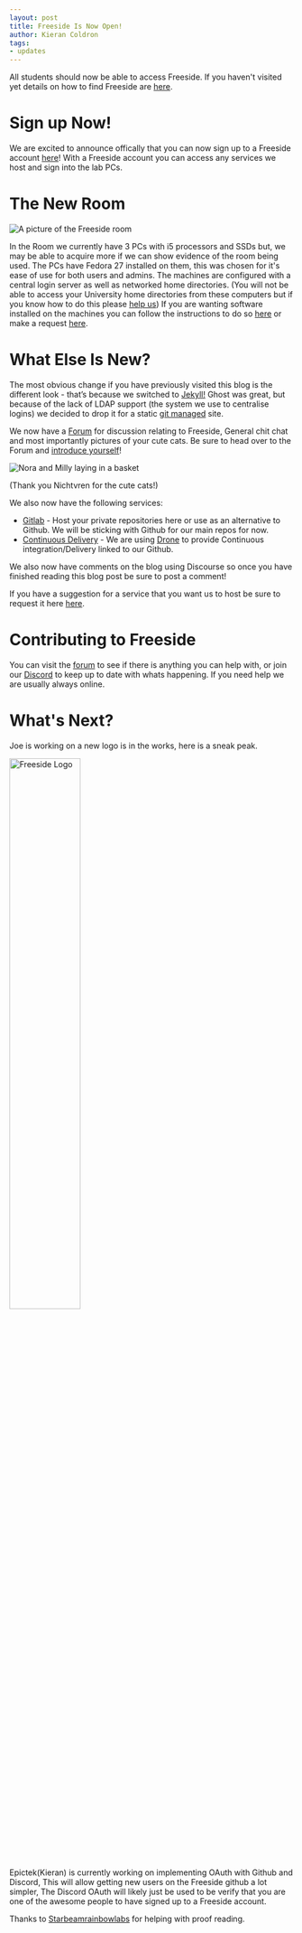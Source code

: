 ```yaml
---
layout: post
title: Freeside Is Now Open!
author: Kieran Coldron
tags:
- updates
---
```


All students should now be able to access Freeside. If you haven't visited yet details on how to find Freeside are [here](https://forums.freeside.co.uk/t/finding-the-freeside-room/50/1).

# Sign up Now!
We are excited to announce offically that you can now sign up to a Freeside account [here](https://register.freeside.co.uk/)! With a Freeside account you can access any services we host and sign into the lab PCs.

# The New Room

![A picture of the Freeside room](https://i.imgur.com/t57p8l2.jpg)

In the Room we currently have 3 PCs with i5 processors and SSDs but, we may be able to acquire more if we can show evidence of the room being used. The PCs have Fedora 27 installed on them, this was chosen for it's ease of use for both users and admins. The machines are configured with a central login server as well as networked home directories. (You will not be able to access your University home directories from these computers but if you know how to do this please [help us](https://forums.freeside.co.uk/t/g-drive-mounting-script/30))
If you are wanting software installed on the machines you can follow the instructions to do so [here](https://github.com/FreesideHull/Freeside-Fabfiles) or make a request [here](https://forums.freeside.co.uk/c/freeside/requests).

# What Else Is New?
The most obvious change if you have previously visited this blog is the different look - that’s because we switched to [Jekyll!](https://jekyllrb.com/) Ghost was great, but because of the lack of LDAP support (the system we use to centralise logins) we decided to drop it for a static [git managed](https://github.com/FreesideHull/Freeside-Blog) site.


We now have a [Forum](https://forums.freeside.co.uk) for discussion relating to Freeside, General chit chat and most importantly pictures of your cute cats. Be sure to head over to the Forum and [introduce yourself](https://forums.freeside.co.uk/c/introductions)!

![Nora and Milly laying in a basket](https://i.imgur.com/g5wewN6.jpg)

(Thank you Nichtvren for the cute cats!)

We also now have the following services: 
* [Gitlab](https://gitlab.freeside.co.uk) - Host your private repositories here or use as an alternative to Github. We will be sticking with Github for our main repos for now.
* [Continuous Delivery](https://ci.freeside.co.uk) - We are using [Drone](http://drone.io) to provide Continuous integration/Delivery linked to our Github.

We also now have comments on the blog using Discourse so once you have finished reading this blog post be sure to post a comment!

If you have a suggestion for a service that you want us to host be sure to request it here [here](https://forums.freeside.co.uk/c/freeside/issues).

# Contributing to Freeside

You can visit the [forum](https://forums.freeside.co.uk/c/freeside) to see if there is anything you can help with, or join our [Discord](http://discord.freeside.co.uk) to keep up to date with whats happening. If you need help we are usually always online.

# What's Next?

Joe is working on a new logo is in the works, here is a sneak peak.

<img alt="Freeside Logo" src="https://cdn.discordapp.com/attachments/364428045093699598/428533288957771779/unknown.png" style="width: 50%;"> 

Epictek(Kieran) is currently working on implementing OAuth with Github and Discord, This will allow getting new users on the Freeside github a lot simpler, The Discord OAuth will likely just be used to be verify that you are one of the awesome people to have signed up to a Freeside account.

Thanks to [Starbeamrainbowlabs](https://starbeamrainbowlabs.com/) for helping with proof reading.
